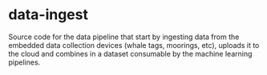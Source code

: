 # data-ingest
Source code for the data pipeline that start by ingesting data from the embedded data collection devices (whale tags, moorings, etc), uploads it to the cloud and combines in a dataset consumable by the machine learning pipelines.
